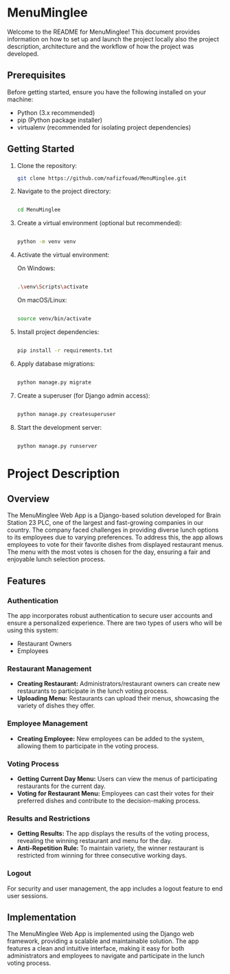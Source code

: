 # MenuMinglee

Welcome to the README for MenuMinglee! This document provides information on how to set up and launch the project locally also the project description, architecture and the workflow of how the project was developed.

## Prerequisites

Before getting started, ensure you have the following installed on your machine:

- Python (3.x recommended)
- pip (Python package installer)
- virtualenv (recommended for isolating project dependencies)

## Getting Started

1. Clone the repository:

   ```bash
   git clone https://github.com/nafizfouad/MenuMinglee.git

2. Navigate to the project directory:

    ```bash

   cd MenuMinglee

3. Create a virtual environment (optional but recommended):

    ```bash

    python -m venv venv
    ```

4. Activate the virtual environment:

    On Windows:

    ```bash

    .\venv\Scripts\activate
    ```

    On macOS/Linux:

    ```bash

    source venv/bin/activate
    ```

5. Install project dependencies:

    ```bash

    pip install -r requirements.txt
    ```

6. Apply database migrations:

    ```bash

    python manage.py migrate
    ```

7. Create a superuser (for Django admin access):

   ```bash

   python manage.py createsuperuser
   ```

8. Start the development server:

   ```bash

   python manage.py runserver
   ```



# Project Description

## Overview

The MenuMinglee Web App is a Django-based solution developed for Brain Station 23 PLC, one of the largest and fast-growing companies in our country. The company faced challenges in providing diverse lunch options to its employees due to varying preferences. To address this, the app allows employees to vote for their favorite dishes from displayed restaurant menus. The menu with the most votes is chosen for the day, ensuring a fair and enjoyable lunch selection process.

## Features

### Authentication

The app incorporates robust authentication to secure user accounts and ensure a personalized experience. 
There are two types of users who will be using this system:
- Restaurant Owners
- Employees

### Restaurant Management

- **Creating Restaurant:** Administrators/restaurant owners can create new restaurants to participate in the lunch voting process.
- **Uploading Menu:** Restaurants can upload their menus, showcasing the variety of dishes they offer.

### Employee Management

- **Creating Employee:** New employees can be added to the system, allowing them to participate in the voting process.

### Voting Process

- **Getting Current Day Menu:** Users can view the menus of participating restaurants for the current day.
- **Voting for Restaurant Menu:** Employees can cast their votes for their preferred dishes and contribute to the decision-making process.

### Results and Restrictions

- **Getting Results:** The app displays the results of the voting process, revealing the winning restaurant and menu for the day.
- **Anti-Repetition Rule:** To maintain variety, the winner restaurant is restricted from winning for three consecutive working days.

### Logout

For security and user management, the app includes a logout feature to end user sessions.

## Implementation

The MenuMinglee Web App is implemented using the Django web framework, providing a scalable and maintainable solution. The app features a clean and intuitive interface, making it easy for both administrators and employees to navigate and participate in the lunch voting process.



